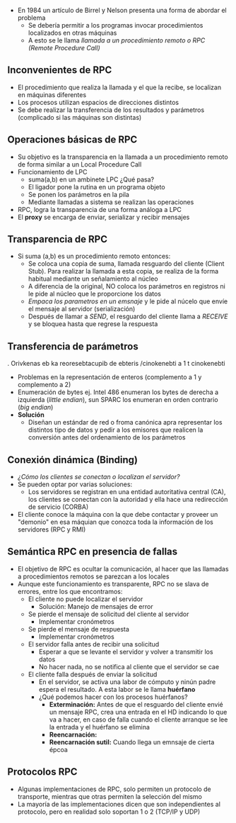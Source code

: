 - En 1984 un artículo de Birrel y Nelson presenta una forma de abordar el problema
	- Se debería permitir a los programas invocar procedimientos localizados en otras máquinas
	- A esto se le llama *llamada a un procedimiento remoto o RPC (Remote Procedure Call)*
## Inconvenientes de RPC
- El procedimiento que realiza la llamada y el que la recibe, se localizan en máquinas diferentes
- Los procesos utilizan espacios de direcciones distintos
- Se debe realizar la transferencia de los resultados y parámetros (complicado si las máquinas son distintas)
## Operaciones básicas de RPC
- Su objetivo es la transparencia en la llamada a un procedimiento remoto de forma similar a un Local Procedure Call
- Funcionamiento de LPC
	- suma(a,b) en un ambinete LPC ¿Qué pasa?
	- El ligador pone la rutina en un programa objeto
	- Se ponen los parámetros en la pila
	- Mediante llamadas a sistema se realizan las operaciones
- RPC, logra la transparencia de una forma análoga a LPC
- El **proxy** se encarga de enviar, serializar y recibir mensajes
## Transparencia de RPC
- Si suma (a,b) es un procedimiento remoto entonces:
	- Se coloca una copia de suma, llamada resguardo del cliente (Client Stub). Para realizar la llamada a esta copia, se realiza de la forma habitual mediante un señalamiento al núcleo
	- A diferencia de la original, NO coloca los parámetros en registros ni le pide al núcleo que le proporcione los datos
	- *Empaca los parametros en un emsnaje* y le pide al núcelo que envíe el mensaje al servidor (serialización)
	- Después de llamar a *SEND*, el resguardo del cliente llama a *RECEIVE* y se bloquea hasta que regrese la respuesta
## Transferencia de parámetros
. Orivkenas eb ka reoresebtacupib de ebteris /cinokenebti a 1 t cinokenebti
- Problemas en la representación de enteros (complemento a 1 y complemento a 2)
- Enumeración de bytes ej. Intel 486 enumeran los bytes de derecha a izquierda (*little endian*), sun SPARC los enumeran en orden contrario (*big endian*)
- **Solución**
	- Diseñan un estándar de red o froma canónica apra representar los distintos tipo de datos y pedir a los emisores que realicen la conversión antes del ordenamiento de los parámetros
## Conexión dinámica (Binding)
- *¿Cómo los clientes se conectan o localizan el servidor?*
- Se pueden optar por varias soluciones:
	- Los servidores se registran en una entidad autoritativa central (CA), los clientes se conectan con la autoridad y ella hace una redirección de servicio (CORBA)
- El cliente conoce la máquina con la que debe contactar y proveer un "demonio" en esa máquian que conozca toda la información de los servidores (RPC y RMI)
## Semántica RPC en presencia de fallas
- El objetivo de RPC es ocultar la comunicación, al hacer que las llamadas a procedimientos remotos se parezcan a los locales
- Aunque este funcionamiento es transparente, RPC no se slava de errores, entre los que encontramos:
	- El cliente no puede localizar el servidor
		- Solución: Manejo de mensajes de error
	- Se pierde el mensaje de solicitud del cliente al servidor
		- Implementar cronómetros
	- Se pierde el mensaje de respuesta
		- Implementar cronómetros
	- El servidor falla antes de recibir una solicitud
		- Esperar a que se levante el servidor y volver a transmitir los datos
		- No hacer nada, no se notifica al cliente que el servidor se cae
	- El cliente falla después de enviar la solicitud
		- En el servidor, se activa una labor de cómputo y ninún padre espera el resultado. A esta labor se le llama **huérfano**
		- ¿Qué podemos hacer con los procesos huérfanos?
			- **Exterminación:** Antes de que el resguardo del cliente envié un mensaje RPC, crea una entrada en el HD indicando lo que va a hacer, en caso de falla cuando el cliente arranque se lee la entrada y el huérfano se elimina
			- **Reencarnación:**
			- **Reencarnación sutil:** Cuando llega un emnsaje de cierta épcoa
## Protocolos RPC
- Algunas implementaciones de RPC, solo permiten un protocolo de transporte, mientras que otras permiten la selección del mismo
- La mayoría de las implementaciones dicen que son independientes al protocolo, pero en realidad solo soportan 1 o 2 (TCP/IP y UDP)